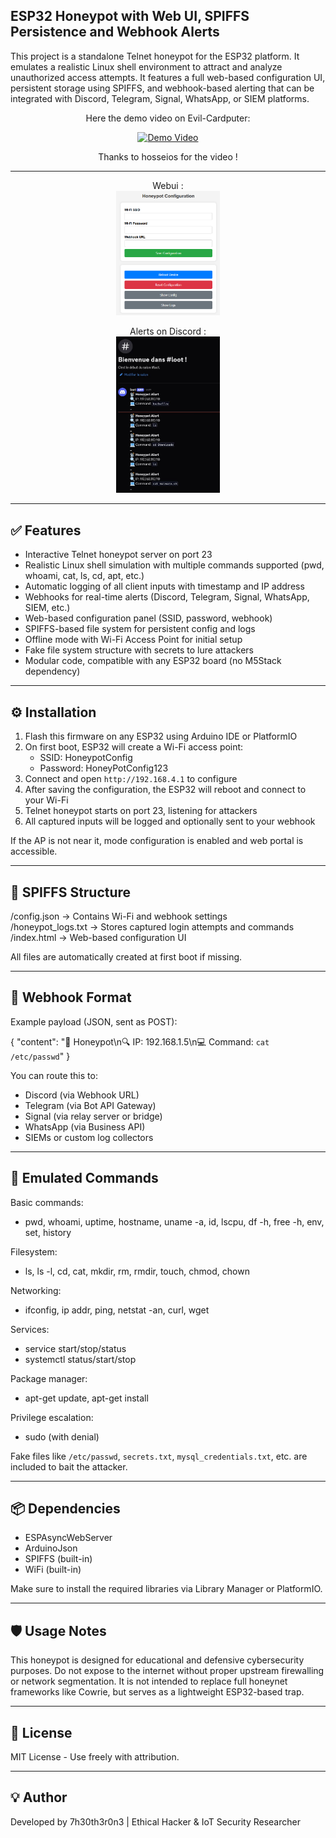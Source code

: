 ## ESP32 Honeypot with Web UI, SPIFFS Persistence and Webhook Alerts

This project is a standalone Telnet honeypot for the ESP32 platform. It emulates a realistic Linux shell environment to attract and analyze unauthorized access attempts. It features a full web-based configuration UI, persistent storage using SPIFFS, and webhook-based alerting that can be integrated with Discord, Telegram, Signal, WhatsApp, or SIEM platforms.
<div align="center">
  
  Here the demo video on Evil-Cardputer:
  
  <a href="https://youtube.com/shorts/P73wcEghjso" >
      <img alt="Demo Video" src="https://img.youtube.com/vi/P73wcEghjso/0.jpg" width="33%" height="33%"/>
  </a>

Thanks to hosseios for the video ! 

---

Webui :  
<img alt="WebUi" src="./WebUi.png" width="33%" height="33%"/>


Alerts on Discord :   
<img alt="WebUi" src="./WebHookDiscord.jpg" width="33%" height="33%"/>
</div>

---

## ✅ Features

- Interactive Telnet honeypot server on port 23
- Realistic Linux shell simulation with multiple commands supported (pwd, whoami, cat, ls, cd, apt, etc.)
- Automatic logging of all client inputs with timestamp and IP address
- Webhooks for real-time alerts (Discord, Telegram, Signal, WhatsApp, SIEM, etc.)
- Web-based configuration panel (SSID, password, webhook)
- SPIFFS-based file system for persistent config and logs
- Offline mode with Wi-Fi Access Point for initial setup
- Fake file system structure with secrets to lure attackers
- Modular code, compatible with any ESP32 board (no M5Stack dependency)

---

## ⚙️ Installation

1. Flash this firmware on any ESP32 using Arduino IDE or PlatformIO
2. On first boot, ESP32 will create a Wi-Fi access point:
   - SSID: HoneypotConfig
   - Password: HoneyPotConfig123
3. Connect and open `http://192.168.4.1` to configure
4. After saving the configuration, the ESP32 will reboot and connect to your Wi-Fi
5. Telnet honeypot starts on port 23, listening for attackers
6. All captured inputs will be logged and optionally sent to your webhook

If the AP is not near it, mode configuration is enabled and web portal is accessible.

---

## 📁 SPIFFS Structure

/config.json       → Contains Wi-Fi and webhook settings  
/honeypot_logs.txt → Stores captured login attempts and commands  
/index.html        → Web-based configuration UI  

All files are automatically created at first boot if missing.

---

## 📡 Webhook Format

Example payload (JSON, sent as POST):

{
  "content": "📡 Honeypot\n🔍 IP: 192.168.1.5\n💻 Command: `cat /etc/passwd`"
}

You can route this to:

- Discord (via Webhook URL)
- Telegram (via Bot API Gateway)
- Signal (via relay server or bridge)
- WhatsApp (via Business API)
- SIEMs or custom log collectors

---

## 🧠 Emulated Commands

Basic commands:
- pwd, whoami, uptime, hostname, uname -a, id, lscpu, df -h, free -h, env, set, history

Filesystem:
- ls, ls -l, cd, cat, mkdir, rm, rmdir, touch, chmod, chown

Networking:
- ifconfig, ip addr, ping, netstat -an, curl, wget

Services:
- service <name> start/stop/status
- systemctl status/start/stop

Package manager:
- apt-get update, apt-get install

Privilege escalation:
- sudo (with denial)

Fake files like `/etc/passwd`, `secrets.txt`, `mysql_credentials.txt`, etc. are included to bait the attacker.

---

## 📦 Dependencies

- ESPAsyncWebServer
- ArduinoJson
- SPIFFS (built-in)
- WiFi (built-in)

Make sure to install the required libraries via Library Manager or PlatformIO.

---

## 🛡️ Usage Notes

This honeypot is designed for educational and defensive cybersecurity purposes. Do not expose to the internet without proper upstream firewalling or network segmentation. It is not intended to replace full honeynet frameworks like Cowrie, but serves as a lightweight ESP32-based trap.

---

## 📄 License

MIT License - Use freely with attribution.

---

## 💡 Author

Developed by 7h30th3r0n3 | Ethical Hacker & IoT Security Researcher
